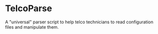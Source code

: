 # TelcoParse
A "universal" parser script to help telco technicians to read configuration files and manipulate them.
